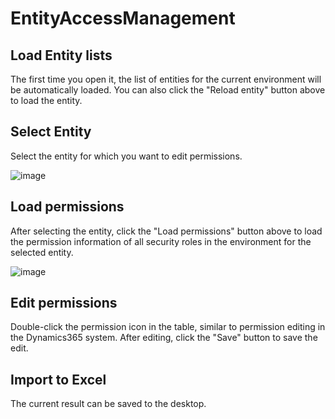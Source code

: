 # EntityAccessManagement


## Load Entity lists
The first time you open it, the list of entities for the current environment will be automatically loaded.
You can also click the "Reload entity" button above to load the entity.

## Select Entity
Select the entity for which you want to edit permissions.

![image](https://user-images.githubusercontent.com/52996377/201069315-07f2be60-89cc-44ce-a5f1-c7c0a216d572.png)

## Load permissions
After selecting the entity, click the "Load permissions" button above to load the permission information of all security roles in the environment for the selected entity.

![image](https://user-images.githubusercontent.com/52996377/201070302-8dcc9a15-f504-4b4d-a310-88f8850883b9.png)


## Edit permissions
Double-click the permission icon in the table, similar to permission editing in the Dynamics365 system. After editing, click the "Save" button to save the edit.

## Import to Excel
The current result can be saved to the desktop.
